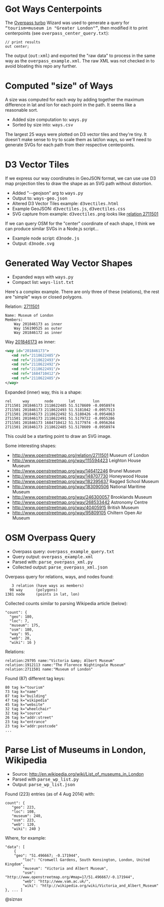 Got Ways Centerpoints
=====================

The [Overpass turbo](http://overpass-turbo.eu/) Wizard was used to
generate a query for <tt>“tourism=museum in "Greater London"”</tt>,
then modified it to print centerpoints (see 
<tt>overpass_center_query.txt</tt>): 

```
// print results
out center;
```

The output (<tt>out:xml</tt>) and exported the "raw data" to process
in the same way as the <tt>overpass_example.xml</tt>. The raw XML was
not checked in to avoid bloating this repo any further. 


Computed "size" of Ways
=======================

A size was computed for each _way_ by adding together the maximum
difference in lat and lon for each point in the path. It seems like
a reasonable sort.

* Added size computation to: <tt>ways.py</tt>
* Sorted by size into: <tt>ways.csv</tt>

The largest 25 ways were plotted on D3 vector tiles and they're
tiny. It doesn't make sense to try to scale them as lat/lon ways, so
we'll need to generate SVGs for each path from their respective
centerpoints. 


D3 Vector Tiles
===============

If we express our way coordinates in GeoJSON format, we can use use D3
map projection tiles to draw the shape as an SVG path without
distortion. 

* Added "--geojson" arg to <tt>ways.py</tt>
* Output to: <tt>ways-geo.json</tt>
* Altered D3 Vector Tiles example: <tt>d3vectiles.html</tt>
* Example GeoJSON: <tt>d3vectiles.js</tt>, <tt>d3vectiles.css</tt>
* SVG capture from example: <tt>d3vectiles.png</tt> looks like
  [relation 2711501](http://www.openstreetmap.org/relation/2711501)

If we can query OSM for the "center" coordinate of each shape, I think
we can produce similar SVGs in a Node.js script...

* Example node script: <tt>d3node.js</tt>
* Output: <tt>d3node.svg</tt>


Generated Way Vector Shapes
===========================

* Expanded ways with <tt>ways.py</tt>
* Compact list: <tt>ways-list.txt</tt>

Here's a complex example. There are only three of these (relations),
the rest are "simple" ways or closed polygons. 

Relation: [2711501](http://www.openstreetmap.org/relation/2711501)

    Name: Museum of London
    Members:
        Way 201846173 as inner
        Way 156190525 as outer
        Way 201846172 as inner

Way [201846173](http://www.openstreetmap.org/way/201846173) as inner:

```xml
<way id="201846173">
   <nd ref="2118622485"/>
   <nd ref="2118622493"/>
   <nd ref="2118622492"/>
   <nd ref="2118622491"/>
   <nd ref="1684710412"/>
   <nd ref="2118622485"/>
</way>
```

Expanded (inner) way, this is a shape:

    rel     way       node       lat        lon
    2711501 201846173 2118622485 51.5178609 -0.0958974
    2711501 201846173 2118622493 51.5181042 -0.0957513
    2711501 201846173 2118622492 51.5180426 -0.0954863
    2711501 201846173 2118622491 51.5179722 -0.0955286
    2711501 201846173 1684710412 51.5177974 -0.0956264
    2711501 201846173 2118622485 51.5178609 -0.0958974

This could be a starting point to draw an SVG image.

Some interesting shapes:

* http://www.openstreetmap.org/relation/2711501 Museum of London
* http://www.openstreetmap.org/way/115594423 Leighton House Museum
* http://www.openstreetmap.org/way/146412246 Brunel Museum
* http://www.openstreetmap.org/way/148707730 Honeywood House
* http://www.openstreetmap.org/way/182395637 Ragged School Museum
* http://www.openstreetmap.org/way/183090506 National Maritime Museum
* http://www.openstreetmap.org/way/246300057 Brooklands Museum
* http://www.openstreetmap.org/way/268533442 Astronomy Centre   
* http://www.openstreetmap.org/way/40405915 British Museum 
* http://www.openstreetmap.org/way/95809105 Chiltern Open Air Museum



OSM Overpass Query
================================================================

* Overpass query: <tt>overpass_example_query.txt</tt>
* Query output: <tt>overpass_example.xml</tt>
* Parsed with: <tt>parse_overpass_xml.py</tt>
* Collected output: <tt>parse_overpass_xml.json</tt>

Overpass query for relations, ways, and nodes found:

       3 relation (have ways as members)
      98 way      (polygons)
    1381 node     (points in lat, lon)

Collected counts similar to parsing Wikipedia article (below):

    "count": {
      "geo": 180, 
      "loc": 7, 
      "museum": 175, 
      "osm": 180, 
      "way": 95, 
      "web": 20, 
      "wiki": 16 }

Relations:

    relation:29795 name:"Victoria &amp; Albert Museum"
    relation:1912113 name:"The Florence Nightingale Museum"
    relation:2711501 name:"Museum of London"

Found (87) different tag keys:

    80 tag k="tourism"
    73 tag k="name"
    87 tag k="building"
    47 tag k="wikipedia"
    45 tag k="website"
    32 tag k="wheelchair"
    32 tag k="source"
    26 tag k="addr:street"
    23 tag k="entrance"
    23 tag k="addr:postcode"
    ...


Parse List of Museums in London, Wikipedia
========================================================

* Source: <http://en.wikipedia.org/wiki/List_of_museums_in_London>
* Parsed with <tt>parse_wp_list.py</tt>
* Output: <tt>parse_wp_list.json</tt>

Found (223) entries (as of 4 Aug 2014) with:

    count": {
       "geo": 223,
       "loc": 108,
       "museum": 240,
       "osm": 223,
       "web": 120,
       "wiki": 240 }


Where, for example:

    "data": [
        {
	    "geo": "51.496667; -0.171944",
            "loc": "Cromwell Gardens, South Kensington, London, United Kingdom",
            "museum": "Victoria and Albert Museum",
            "osm": "http://www.openstreetmap.org/#map=17/51.496667/-0.171944",
            "web": "http://www.vam.ac.uk/",
            "wiki": "http://wikipedia.org/wiki/Victoria_and_Albert_Museum" }, ... ]

@siznax
